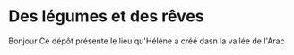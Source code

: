 # Des légumes et des rêves


Bonjour
Ce dépôt présente le lieu qu'Hélène a créé dasn la vallée de l'Arac

